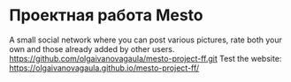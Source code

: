 # Проектная работа Mesto
A small social network where you can post various pictures, rate both your own and those already added by other users.
https://github.com/olgaivanovagaula/mesto-project-ff.git
Test the website: https://olgaivanovagaula.github.io/mesto-project-ff/
